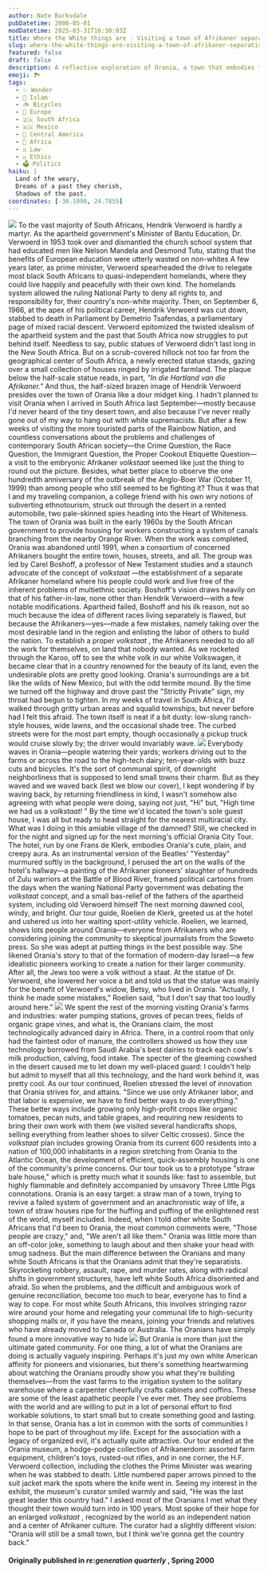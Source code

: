 ```yaml
---
author: Nate Barksdale
pubDatetime: 2000-05-01
modDatetime: 2025-03-31T16:30:03Z
title: Where the White things are - Visiting a town of Afrikaner separatists
slug: where-the-white-things-are-visiting-a-town-of-afrikaner-separatists
featured: false
draft: false
description: A reflective exploration of Orania, a town that embodies the legacy of apartheid ideologies while striving to carve out an Afrikaner identity in contemporary South Africa.
emoji: 🏞️
tags:
  - ✨ Wonder
  - 🌙 Islam
  - 🚲 Bicycles
  - 🍷 Europe
  - 🇿🇦 South Africa
  - 🇲🇽 Mexico
  - 🥑 Central America
  - 🦁 Africa
  - ⚖️ Law
  - ⚖️ Ethics
  - 🗳️ Politics
haiku: |
  Land of the weary,  
  Dreams of a past they cherish,  
  Shadows of the past.
coordinates: [-30.1996, 24.7855]
---
```


![](@assets/images/ZA41.jpg)
To the vast majority of South Africans, Hendrik Verwoerd is hardly a martyr. As the apartheid government's Minister of Bantu Education, Dr. Verwoerd in 1953 took over and dismantled the church school system that had educated men like Nelson Mandela and Desmond Tutu, stating that the benefits of European education were utterly wasted on non-whites
A few years later, as prime minister, Verwoerd spearheaded the drive to relegate most black South Africans to quasi-independent homelands, where they could live happily and peacefully with their own kind. The homelands system allowed the ruling National Party to deny all rights to, and responsibility for, their country's non-white majority. Then, on September 6, 1966, at the apex of his political career, Hendrik Verwoerd was cut down, stabbed to death in Parliament by Demetrio Tsafendas, a parliamentary page of mixed racial descent. Verwoerd epitomized the twisted idealism of the apartheid system and the past that South Africa now struggles to put behind itself. Needless to say, public statues of Verwoerd didn't last long in the New South Africa. But on a scrub-covered hillock not too far from the geographical center of South Africa, a newly erected statue stands, gazing over a small collection of houses ringed by irrigated farmland. The plaque below the half-scale statue reads, in part, _"In die Hartland van die Afrikaner."_ And thus, the half-sized brazen image of Hendrik Verwoerd presides over the town of Orania like a dour midget king.
I hadn't planned to visit Orania when I arrived in South Africa last September—mostly because I'd never heard of the tiny desert town, and also because I've never really gone out of my way to hang out with white supremacists. But after a few weeks of visiting the more touristed parts of the Rainbow Nation, and countless conversations about the problems and challenges of contemporary South African society—the Crime Question, the Race Question, the Immigrant Question, the Proper Cookout Etiquette Question—a visit to the embryonic Afrikaner _volkstaat_ seemed like just the thing to round out the picture. Besides, what better place to observe the one hundredth anniversary of the outbreak of the Anglo-Boer War (October 11, 1999) than among people who still seemed to be fighting it?
Thus it was that I and my traveling companion, a college friend with his own wry notions of subverting ethnotourism, struck out through the desert in a rented automobile, two pale-skinned spies heading into the Heart of Whiteness. The town of Orania was built in the early 1960s by the South African government to provide housing for workers constructing a system of canals branching from the nearby Orange River. When the work was completed, Orania was abandoned until 1991, when a consortium of concerned Afrikaners bought the entire town, houses, streets, and all. The group was led by Carel Boshoff, a professor of New Testament studies and a staunch advocate of the concept of _volkstaat_ —the establishment of a separate Afrikaner homeland where his people could work and live free of the inherent problems of multiethnic society. Boshoff's vision draws heavily on that of his father-in-law, none other than Hendrik Verwoerd—with a few notable modifications. Apartheid failed, Boshoff and his ilk reason, not so much because the idea of different races living separately is flawed, but because the Afrikaners—yes—made a few mistakes, namely taking over the most desirable land in the region and enlisting the labor of others to build the nation. To establish a proper _volkstaat_ , the Afrikaners needed to do all the work for themselves, on land that nobody wanted. As we rocketed through the Karoo, off to see the white volk in our white Volkswagen, it became clear that in a country renowned for the beauty of its land, even the undesirable plots are pretty good looking. Orania's surroundings are a bit like the wilds of New Mexico, but with the odd termite mound. By the time we turned off the highway and drove past the "Strictly Private" sign, my throat had begun to tighten. In my weeks of travel in South Africa, I'd walked through gritty urban areas and squalid townships, but never before had I felt this afraid. The town itself is neat if a bit dusty: low-slung ranch-style houses, wide lawns, and the occasional shade tree. The curbed streets were for the most part empty, though occasionally a pickup truck would cruise slowly by; the driver would invariably wave.
![](@assets/images/ZA42.jpg)
Everybody waves in Orania—people watering their yards; workers driving out to the farms or across the road to the high-tech dairy; ten-year-olds with buzz cuts and bicycles. It's the sort of communal spirit, of downright neighborliness that is supposed to lend small towns their charm. But as they waved and we waved back (lest we blow our cover), I kept wondering if by waving back, by returning friendliness in kind, I wasn't somehow also agreeing with what people were doing, saying not just, "Hi" but, "High time we had us a _volkstaat!_ " By the time we'd located the town's sole guest house, I was all but ready to head straight for the nearest multiracial city. What was I doing in this amiable village of the damned? Still, we checked in for the night and signed up for the next morning's official Orania City Tour.
The hotel, run by one Frans de Klerk, embodies Orania's cute, plain, and creepy aura. As an instrumental version of the Beatles' "Yesterday" murmured softly in the background, I perused the art on the walls of the hotel's hallway—a painting of the Afrikaner pioneers' slaughter of hundreds of Zulu warriors at the Battle of Blood River, framed political cartoons from the days when the waning National Party government was debating the _volkstaat_ concept, and a small bas-relief of the fathers of the apartheid system, including old Verwoerd himself
The next morning dawned cool, windy, and bright. Our tour guide, Roelien de Klerk, greeted us at the hotel and ushered us into her waiting sport-utility vehicle. Roelien, we learned, shows lots people around Orania—everyone from Afrikaners who are considering joining the community to skeptical journalists from the Soweto press. So she was adept at putting things in the best possible way. She likened Orania's story to that of the formation of modern-day Israel—a few idealistic pioneers working to create a nation for their larger community. After all, the Jews too were a volk without a staat. At the statue of Dr. Verwoerd, she lowered her voice a bit and told us that the statue was mainly for the benefit of Verwoerd's widow, Betsy, who lived in Orania. "Actually, I think he made some mistakes," Roelien said, "but I don't say that too loudly around here."
![](@assets/images/ZA40.jpg)
We spent the rest of the morning visiting Orania's farms and industries: water pumping stations, groves of pecan trees, fields of organic grape vines, and what is, the Oranians claim, the most technologically advanced dairy in Africa. There, in a control room that only had the faintest odor of manure, the controllers showed us how they use technology borrowed from Saudi Arabia's best dairies to track each cow's milk production, calving, food intake. The specter of the gleaming cowshed in the desert caused me to let down my well-placed guard: I couldn't help but admit to myself that all this technology, and the hard work behind it, was pretty cool. As our tour continued, Roelien stressed the level of innovation that Orania strives for, and attains. "Since we use only Afrikaner labor, and that labor is expensive, we have to find better ways to do everything." These better ways include growing only high-profit crops like organic tomatoes, pecan nuts, and table grapes, and requiring new residents to bring their own work with them (we visited several handicrafts shops, selling everything from leather shoes to silver Celtic crosses). Since the _volkstaat_ plan includes growing Orania from its current 600 residents into a nation of 100,000 inhabitants in a region stretching from Orania to the Atlantic Ocean, the development of efficient, quick-assembly housing is one of the community's prime concerns. Our tour took us to a prototype "straw bale house," which is pretty much what it sounds like: fast to assemble, but highly flammable and definitely accompanied by unsavory Three Little Pigs connotations. Orania is an easy target: a straw man of a town, trying to revive a failed system of government and an anachronistic way of life, a town of straw houses ripe for the huffing and puffing of the enlightened rest of the world, myself included. Indeed, when I told other white South Africans that I'd been to Orania, the most common comments were, "Those people are crazy," and, "We aren't all like them." Orania was little more than an off-color joke, something to laugh about and then shake your head with smug sadness.
But the main difference between the Oranians and many white South Africans is that the Oranians admit that they're separatists. Skyrocketing robbery, assault, rape, and murder rates, along with radical shifts in government structures, have left white South Africa disoriented and afraid. So when the problems, and the difficult and ambiguous work of genuine reconciliation, become too much to bear, everyone has to find a way to cope. For most white South Africans, this involves stringing razor wire around your home and relegating your communal life to high-security shopping malls or, if you have the means, joining your friends and relatives who have already moved to Canada or Australia. The Oranians have simply found a more innovative way to hide
![](@assets/images/ZA43.jpg)
But Orania is more than just the ultimate gated community. For one thing, a lot of what the Oranians are doing is actually vaguely inspiring. Perhaps it's just my own white American affinity for pioneers and visionaries, but there's something heartwarming about watching the Oranians proudly show you what they're building themselves—from the vast farms to the irrigation system to the solitary warehouse where a carpenter cheerfully crafts cabinets and coffins. These are some of the least apathetic people I've ever met. They see problems with the world and are willing to put in a lot of personal effort to find workable solutions, to start small but to create something good and lasting. In that sense, Orania has a lot in common with the sorts of communities I hope to be part of throughout my life. Except for the association with a legacy of organized evil, it's actually quite attractive. Our tour ended at the Orania museum, a hodge-podge collection of Afrikanerdom: assorted farm equipment, children's toys, rusted-out rifles, and in one corner, the H.F. Verwoerd collection, including the clothes the Prime Minister was wearing when he was stabbed to death. Little numbered paper arrows pinned to the suit jacket mark the spots where the knife went in. Seeing my interest in the exhibit, the museum's curator smiled warmly and said, "He was the last great leader this country had." I asked most of the Oranians I met what they thought their town would turn into in 100 years. Most spoke of their hope for an enlarged _volkstaat_ , recognized by the world as an independent nation and a center of Afrikaner culture.
The curator had a slightly different vision: "Orania will still be a small town, but I think we're gonna get the country back."

#### Originally published in _re:generation quarterly_ , Spring 2000
